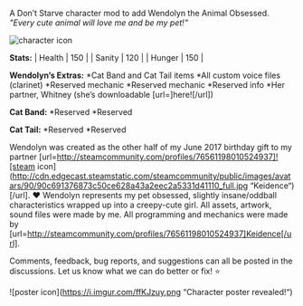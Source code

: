 A Don’t Starve character mod to add Wendolyn the Animal Obsessed.
_"Every cute animal will love me and be my pet!"_

![character icon](https://i.imgur.com/in8uNls.png "Whitney & Wendolyn :D")

**Stats:**
| Health | 150 |
| Sanity | 120 |
| Hunger | 150 |

**Wendolyn’s Extras:**
*Cat Band and Cat Tail items
*All custom voice files (clarinet) 
*Reserved mechanic
*Reserved mechanic
*Reserved info
*Her partner, Whitney (she’s downloadable [url=]here![/url])

**Cat Band:**
*Reserved
*Reserved

**Cat Tail:**
*Reserved
*Reserved

Wendolyn was created as the other half of my June 2017 birthday gift to my partner [url=http://steamcommunity.com/profiles/76561198010524937]![steam icon](http://cdn.edgecast.steamstatic.com/steamcommunity/public/images/avatars/90/90c691376873c50ce628a43a2eec2a5331d41110_full.jpg “Keidence“)[/url]. :heart:
Wendolyn represents my pet obsessed, slightly insane/oddball characteristics wrapped up into a creepy-cute girl.
All assets, artwork, sound files were made by me.
All programming and mechanics were made by [url=http://steamcommunity.com/profiles/76561198010524937]Keidence[/url].

Comments, feedback, bug reports, and suggestions can all be posted in the discussions. Let us know what we can do better or fix! :star:

![poster icon](https://i.imgur.com/ffKJzuy.png “Character poster revealed!“)





